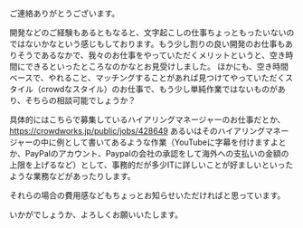 ご連絡ありがとうございます。

開発などのご経験もあるともなると、文字起こしの仕事ちょっともったいないのではないかなという感じもしております。もう少し割りの良い開発のお仕事もありそうであるなかで、我々のお仕事をやっていただくメリットというと、空き時間にできるといったところなのかなとお見受けしました。
ほかにも、空き時間ベースで、やれること、マッチングすることがあれば見つけてやっていただくスタイル（crowdなスタイル）のお仕事で、もう少し単純作業ではないものがあり、そちらの相談可能でしょうか？

具体的にはこちらで募集しているハイアリングマネージャーのお仕事だとか、
https://crowdworks.jp/public/jobs/428649
あるいはそのハイアリングマネージャーの中に例として書いてあるような作業（YouTubeに字幕を付けますよとか、PayPalのアカウント、Paypalの会社の承認をして海外への支払いの金額の上限を上げるなど）として、事務的だが多少ITに詳しいことが好ましいといったような業務などがあったりします。

それらの場合の費用感などもちょっとお知らせいただければと思っています。


いかがでしょうか、よろしくお願いいたします。

